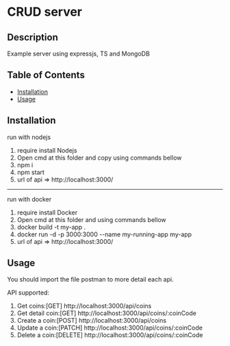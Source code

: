 # CRUD server

## Description

Example server using expressjs, TS and MongoDB

## Table of Contents

- [Installation](#installation)
- [Usage](#usage)

## Installation

run with nodejs

1. require install Nodejs
2. Open cmd at this folder and copy using commands bellow
3. npm i
4. npm start
5. url of api => http://localhost:3000/

---

run with docker

1. require install Docker
2. Open cmd at this folder and using commands bellow
3. docker build -t my-app .
4. docker run -d -p 3000:3000 --name my-running-app my-app
5. url of api => http://localhost:3000/

## Usage

You should import the file postman to more detail each api.

API supported:

1. Get coins:[GET] http://localhost:3000/api/coins
2. Get detail coin:[GET] http://localhost:3000/api/coins/:coinCode
3. Create a coin:[POST] http://localhost:3000/api/coins
4. Update a coin:[PATCH] http://localhost:3000/api/coins/:coinCode
5. Delete a coin:[DELETE] http://localhost:3000/api/coins/:coinCode
